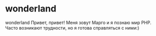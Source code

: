 # wonderland
wonderland
Привет, привет! Меня зовут Марго и я познаю мир PHP.
Часто возникают трудности, но я готова справляться с ними:)

